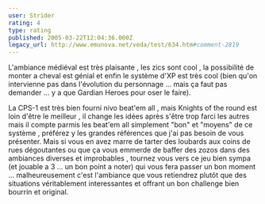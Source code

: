 ```yaml
---
user: Strider
rating: 4
type: rating
published: 2005-03-22T12:04:36.000Z
legacy_url: http://www.emunova.net/veda/test/634.htm#comment-2819
---
```

L'ambiance médiéval est très plaisante , les zics sont cool , la possibilité de monter a cheval est génial et enfin le système d'XP est très cool (bien qu'on intervienne pas dans l'évolution du personnage ... mais ça faut pas demander ... y a que Gardian Heroes pour oser le faire).

La CPS-1 est très bien fourni nivo beat'em all , mais Knights of the round est loin d'être le meilleur , il change les idées après s'être trop farci les autres mais il compte parmis les beat'em all simplement "bon" et "moyens" de ce système , préférez y les grandes références que j'ai pas besoin de vous présenter. Mais si vous en avez marre de tarter des loubards aux coins de rues dégoutantes ou que ça vous emmerde de baffer des zozos dans des ambiances diverses et improbables , tournez vous vers ce jeu bien sympa (et jouable a 3 ... un bon point a noter) qui vous fera passer un bon moment ... malheureusement c'est l'ambiance que vous retiendrez plutôt que des situations véritablement interessantes et offrant un bon challenge bien bourrin et original.